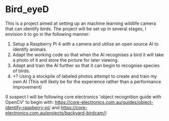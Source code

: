 # Bird_eyeD

This is a project aimed at setting up an machine learning wildlife camera that can identify birds. The project will be set up in several stages, I envision it to go in the following manner:

1) Setup a Raspberry Pi 4 with a camera and utilise an open source AI to identify animals.
2) Adapt the working code so that when the AI recognises a bird it will take a photo of it and store the picture for later viewing.
3) Adapt and train the AI further so that it can begin to recognise species of birds. 
4) +? Using a stockpile of labeled photos attempt to create and train my own AI (This will likely be for the experience rather than a performance improvement)



(I suspect I will be following core electronics 'object recognition guide with OpenCV' to begin with: https://core-electronics.com.au/guides/object-identify-raspberry-pi/ and https://core-electronics.com.au/projects/backyard-birdcam/)
